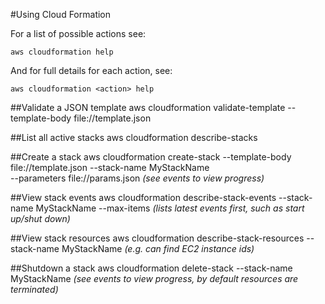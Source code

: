 #Using Cloud Formation

For a list of possible actions see:

    aws cloudformation help
    
And for full details for each action, see:

    aws cloudformation <action> help
    
##Validate a JSON template
    aws cloudformation validate-template --template-body file://template.json
    
##List all active stacks
    aws cloudformation describe-stacks
    
##Create a stack
    aws cloudformation create-stack --template-body file://template.json --stack-name MyStackName \
        --parameters file://params.json
_(see events to view progress)_
    
##View stack events
    aws cloudformation describe-stack-events --stack-name MyStackName --max-items <n>
_(lists latest <n> events first, such as start up/shut down)_

##View stack resources
    aws cloudformation describe-stack-resources --stack-name MyStackName
_(e.g. can find EC2 instance ids)_

##Shutdown a stack
    aws cloudformation delete-stack --stack-name MyStackName
_(see events to view progress, by default resources are terminated)_ 